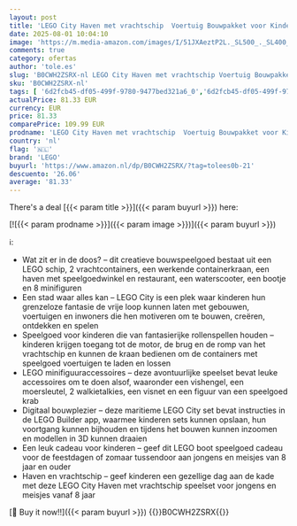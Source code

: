 ```yaml
---
layout: post
title: 'LEGO City Haven met vrachtschip  Voertuig Bouwpakket voor Kinderen  Rollenspel Cadeau voor Jongens en Meisjes vanaf 8 jaar met Containerkraan  Speelgoed boot  Speelgoedwinkel en 8 Minifiguren 60422'
date: 2025-08-01 10:04:10
image: 'https://m.media-amazon.com/images/I/51JXAeztP2L._SL500_._SL400_.jpg'
comments: true
category: ofertas
author: 'tole.es'
slug: 'B0CWH2ZSRX-nl LEGO City Haven met vrachtschip Voertuig Bouwpakket voor...'
sku: 'B0CWH2ZSRX-nl'
tags: [ '6d2fcb45-df05-499f-9780-9477bed321a6_0','6d2fcb45-df05-499f-9780-9477bed321a6_501','Arborist Merchandising Root','Bouw- & constructiespeelgoed','Educatief speelgoed','Montessori','Self Service','Special Features Stores','Speelgoed & spellen','Speelgoedbouwsets','lego','🇳🇱', ]
actualPrice: 81.33 EUR
currency: EUR
price: 81.33
comparePrice: 109.99 EUR
prodname: 'LEGO City Haven met vrachtschip  Voertuig Bouwpakket voor Kinderen  Rollenspel Cadeau voor Jongens en Meisjes vanaf 8 jaar met Containerkraan  Speelgoed boot  Speelgoedwinkel en 8 Minifiguren 60422'
country: 'nl'
flag: '🇳🇱'
brand: 'LEGO'
buyurl: 'https://www.amazon.nl/dp/B0CWH2ZSRX/?tag=tolees0b-21'
descuento: '26.06'
average: '81.33'
---
```


There's a deal [{{< param title >}}]({{< param buyurl >}})  here:

[![{{< param prodname >}}]({{< param image >}})]({{< param buyurl >}})

ℹ️:

- Wat zit er in de doos? – dit creatieve bouwspeelgoed bestaat uit een LEGO schip, 2 vrachtcontainers, een werkende containerkraan, een haven met speelgoedwinkel en restaurant, een waterscooter, een bootje en 8 minifiguren
- Een stad waar alles kan – LEGO City is een plek waar kinderen hun grenzeloze fantasie de vrije loop kunnen laten met gebouwen, voertuigen en inwoners die hen motiveren om te bouwen, creëren, ontdekken en spelen
- Speelgoed voor kinderen die van fantasierijke rollenspellen houden – kinderen krijgen toegang tot de motor, de brug en de romp van het vrachtschip en kunnen de kraan bedienen om de containers met speelgoed voertuigen te laden en lossen
- LEGO minifiguuraccessoires – deze avontuurlijke speelset bevat leuke accessoires om te doen alsof, waaronder een vishengel, een moersleutel, 2 walkietalkies, een visnet en een figuur van een speelgoed krab
- Digitaal bouwplezier – deze maritieme LEGO City set bevat instructies in de LEGO Builder app, waarmee kinderen sets kunnen opslaan, hun voortgang kunnen bijhouden en tijdens het bouwen kunnen inzoomen en modellen in 3D kunnen draaien
- Een leuk cadeau voor kinderen – geef dit LEGO boot speelgoed cadeau voor de feestdagen of zomaar tussendoor aan jongens en meisjes van 8 jaar en ouder
- Haven en vrachtschip – geef kinderen een gezellige dag aan de kade met deze LEGO City Haven met vrachtschip speelset voor jongens en meisjes vanaf 8 jaar

[🛒 Buy it now!!]({{< param buyurl >}})
{{<world>}}B0CWH2ZSRX{{</world>}}
